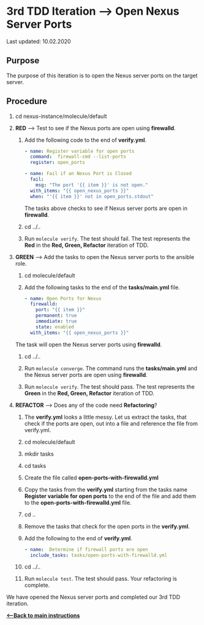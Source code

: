 # 3rd TDD Iteration -->  Open Nexus Server Ports

Last updated: 10.02.2020

## Purpose

The purpose of this iteration is to open the Nexus server ports on the target server.

## Procedure
1. cd nexus-instance/molecule/default

1. **RED** --> Test to see if the Nexus ports are open using **firewalld**.
    
    1. Add the following code to the end of **verify.yml**.
        
        ```yaml
        - name: Register variable for open ports
          command:  firewall-cmd --list-ports
          register: open_ports
    
        - name: Fail if an Nexus Port is Closed
          fail:
            msg: "The port '{{ item }}' is not open."
          with_items: "{{ open_nexus_ports }}"
          when: "'{{ item }}' not in open_ports.stdout"
        ```
           
        The tasks above checks to see if Nexus server ports are open
        in **firewalld**.
    1. cd ../..
    1. Run `molecule verify`.  The test should fail.  The test represents
       the **Red** in the **Red, Green, Refactor** iteration of TDD.

1. **GREEN** --> Add the tasks to open the Nexus server ports to the ansible role.
     
    1. cd molecule/default
        
    1. Add the following tasks to the end of the **tasks/main.yml** file.
        
        ```yaml
        - name: Open Ports for Nexus
          firewalld:
            port: "{{ item }}"
            permanent: true
            immediate: true
            state: enabled
          with_items: "{{ open_nexus_ports }}"
        ```   
           
    The task will open the Nexus server ports using **firewalld**.
        
    1. cd ../..
    
    1. Run `molecule converge`.  The command runs the **tasks/main.yml**
    and the Nexus server ports are open using **firewalld**.
    
    1. Run `molecule verify`. The test should pass.  The test represents
    the **Green** in the **Red, Green, Refactor** iteration of TDD.

1. **REFACTOR** --> Does any of the code need **Refactoring**?

    1. The **verify.yml** looks a little messy.  Let us extract the
       tasks, that check if the ports are open, out into a file and reference 
       the file from verify.yml.
        
    1. cd molecule/default
        
    1. mkdir tasks
        
    1. cd tasks
        
    1. Create the file called **open-ports-with-firewalld.yml**
    
    1. Copy the tasks from the **verify.yml** starting from the tasks name 
       **Register variable for open ports** to the end of the file and add 
       them to the **open-ports-with-firewalld.yml** file.
        
    1. cd ..
        
    1. Remove the tasks that check for the open ports in the **verify.yml**.
        
    1. Add the following to the end of **verify.yml**.
        
        ```yaml
        - name:  Determine if firewall ports are open
          include_tasks: tasks/open-ports-with-firewalld.yml
       ```          
           
    1. cd ../..
    1. Run `molecule test`.  The test should pass.  Your refactoring is complete.

We have opened the Nexus server ports and completed our 3rd TDD iteration.

[**<--Back to main instructions**](../readme.md#3rdTDD)